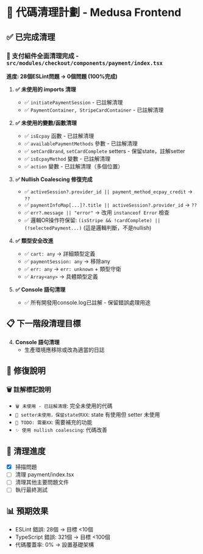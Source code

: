 # 🧹 代碼清理計劃 - Medusa Frontend

## ✅ 已完成清理

### 🎯 支付組件全面清理完成 - `src/modules/checkout/components/payment/index.tsx`
**進度: 28個ESLint問題 → 0個問題 (100%完成)**

1. **✅ 未使用的 imports 清理**
   - ✅ `initiatePaymentSession` - 已註解清理
   - ✅ `PaymentContainer, StripeCardContainer` - 已註解清理
   
2. **✅ 未使用的變數/函數清理**
   - ✅ `isEcpay` 函數 - 已註解清理
   - ✅ `availablePaymentMethods` 參數 - 已註解清理
   - ✅ `setCardBrand`, `setCardComplete` setters - 保留state，註解setter
   - ✅ `isEcpayMethod` 變數 - 已註解清理
   - ✅ `action` 變數 - 已註解清理（多個位置）

3. **✅ Nullish Coalescing 修復完成**
   - ✅ `activeSession?.provider_id || payment_method_ecpay_credit` → `??`
   - ✅ `paymentInfoMap[...]?.title || activeSession?.provider_id` → `??`
   - ✅ `err?.message || "error"` → 改用 `instanceof Error` 檢查
   - ✅ 邏輯OR操作符保留: `(isStripe && !cardComplete) || (!selectedPayment...)` (這是邏輯判斷，不是nullish)

4. **✅ 類型安全改進**
   - ✅ `cart: any` → 詳細類型定義
   - ✅ `paymentSession: any` → 移除any
   - ✅ `err: any` → `err: unknown` + 類型守衛
   - ✅ `Array<any>` → 具體類型定義

5. **✅ Console 語句清理**
   - ✅ 所有開發用console.log已註解 - 保留錯誤處理用途

## 📋 下一階段清理目標

4. **Console 語句清理**
   - 生產環境應移除或改為適當的日誌

## 📝 修復說明

### 🗑️ 註解標記說明
- `🗑️ 未使用 - 已註解清理`: 完全未使用的代碼
- `📝 setter未使用，保留state供XX`: state 有使用但 setter 未使用
- `🚧 TODO: 需要XX`: 需要補充的功能
- `✨ 使用 nullish coalescing`: 代碼改善

## 🎯 清理進度
- [x] 掃描問題
- [ ] 清理 payment/index.tsx
- [ ] 清理其他主要問題文件
- [ ] 執行最終測試

## 📊 預期效果
- ESLint 錯誤: 28個 → 目標 <10個
- TypeScript 錯誤: 321個 → 目標 <100個
- 代碼覆蓋率: 0% → 設置基礎架構